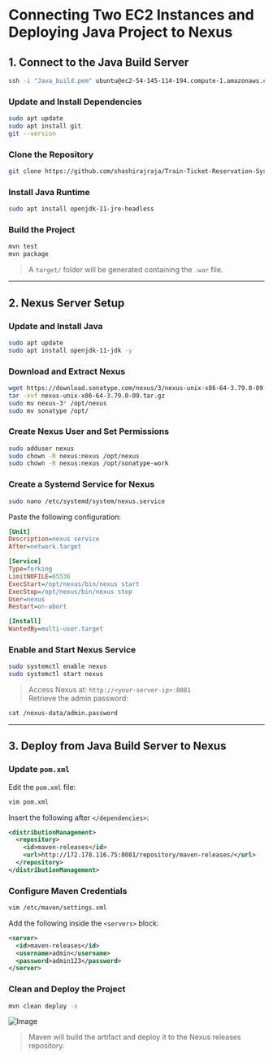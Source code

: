 # Connecting Two EC2 Instances and Deploying Java Project to Nexus

## 1. Connect to the Java Build Server

```bash
ssh -i "Java_build.pem" ubuntu@ec2-54-145-114-194.compute-1.amazonaws.com
```

### Update and Install Dependencies

```bash
sudo apt update
sudo apt install git
git --version
```

### Clone the Repository

```bash
git clone https://github.com/shashirajraja/Train-Ticket-Reservation-System.git
```

### Install Java Runtime

```bash
sudo apt install openjdk-11-jre-headless
```

### Build the Project

```bash
mvn test
mvn package
```

> A `target/` folder will be generated containing the `.war` file.

---

## 2. Nexus Server Setup

### Update and Install Java

```bash
sudo apt update
sudo apt install openjdk-11-jdk -y
```

### Download and Extract Nexus

```bash
wget https://download.sonatype.com/nexus/3/nexus-unix-x86-64-3.79.0-09.tar.gz
tar -xvf nexus-unix-x86-64-3.79.0-09.tar.gz
sudo mv nexus-3* /opt/nexus
sudo mv sonatype /opt/
```

### Create Nexus User and Set Permissions

```bash
sudo adduser nexus
sudo chown -R nexus:nexus /opt/nexus
sudo chown -R nexus:nexus /opt/sonatype-work
```

### Create a Systemd Service for Nexus

```bash
sudo nano /etc/systemd/system/nexus.service
```

Paste the following configuration:

```ini
[Unit]
Description=nexus service
After=network.target

[Service]
Type=forking
LimitNOFILE=65536
ExecStart=/opt/nexus/bin/nexus start
ExecStop=/opt/nexus/bin/nexus stop
User=nexus
Restart=on-abort

[Install]
WantedBy=multi-user.target
```

### Enable and Start Nexus Service

```bash
sudo systemctl enable nexus
sudo systemctl start nexus
```

> Access Nexus at: `http://<your-server-ip>:8081`  
> Retrieve the admin password:

```bash
cat /nexus-data/admin.password
```

---

## 3. Deploy from Java Build Server to Nexus

### Update `pom.xml`

Edit the `pom.xml` file:

```bash
vim pom.xml
```

Insert the following after `</dependencies>`:

```xml
<distributionManagement>
  <repository>
    <id>maven-releases</id>
    <url>http://172.178.116.75:8081/repository/maven-releases/</url>
  </repository>
</distributionManagement>
```

### Configure Maven Credentials

```bash
vim /etc/maven/settings.xml
```

Add the following inside the `<servers>` block:

```xml
<server>
  <id>maven-releases</id>
  <username>admin</username>
  <password>admin123</password>
</server>
```

### Clean and Deploy the Project

```bash
mvn clean deploy -x
```
![Image](https://github.com/user-attachments/assets/e15dd2eb-07a2-4ff1-96d5-02d3855a2b23)

> Maven will build the artifact and deploy it to the Nexus releases repository.
